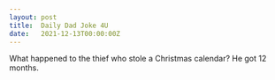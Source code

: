 ```yaml
---
layout: post
title:  Daily Dad Joke 4U
date:   2021-12-13T00:00:00Z
---
```

What happened to the thief who stole a Christmas calendar? He got 12 months.
